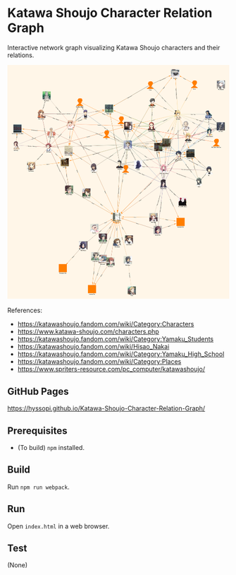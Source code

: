 # Katawa Shoujo Character Relation Graph
Interactive network graph visualizing Katawa Shoujo characters and their relations.

![splash](images/splash.png)

References:
- https://katawashoujo.fandom.com/wiki/Category:Characters
- https://www.katawa-shoujo.com/characters.php
- https://katawashoujo.fandom.com/wiki/Category:Yamaku_Students
- https://katawashoujo.fandom.com/wiki/Hisao_Nakai
- https://katawashoujo.fandom.com/wiki/Category:Yamaku_High_School
- https://katawashoujo.fandom.com/wiki/Category:Places
- https://www.spriters-resource.com/pc_computer/katawashoujo/

## GitHub Pages
https://hyssopi.github.io/Katawa-Shoujo-Character-Relation-Graph/

## Prerequisites
- (To build) `npm` installed.

## Build
Run `npm run webpack`.

## Run
Open `index.html` in a web browser.

## Test
(None)
